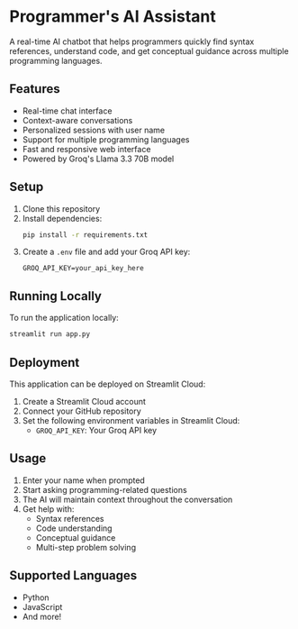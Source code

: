 # Programmer's AI Assistant

A real-time AI chatbot that helps programmers quickly find syntax references, understand code, and get conceptual guidance across multiple programming languages.

## Features

- Real-time chat interface
- Context-aware conversations
- Personalized sessions with user name
- Support for multiple programming languages
- Fast and responsive web interface
- Powered by Groq's Llama 3.3 70B model

## Setup

1. Clone this repository
2. Install dependencies:
   ```bash
   pip install -r requirements.txt
   ```
3. Create a `.env` file and add your Groq API key:
   ```
   GROQ_API_KEY=your_api_key_here
   ```

## Running Locally

To run the application locally:
```bash
streamlit run app.py
```

## Deployment

This application can be deployed on Streamlit Cloud:

1. Create a Streamlit Cloud account
2. Connect your GitHub repository
3. Set the following environment variables in Streamlit Cloud:
   - `GROQ_API_KEY`: Your Groq API key

## Usage

1. Enter your name when prompted
2. Start asking programming-related questions
3. The AI will maintain context throughout the conversation
4. Get help with:
   - Syntax references
   - Code understanding
   - Conceptual guidance
   - Multi-step problem solving

## Supported Languages

- Python
- JavaScript
- And more! 